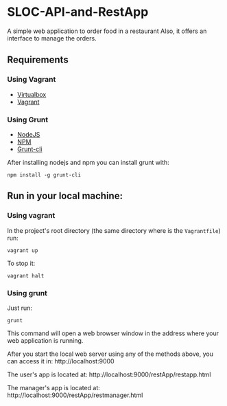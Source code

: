 # SLOC-API-and-RestApp
A simple web application to order food in a restaurant
Also, it offers an interface to manage the orders.

## Requirements
### Using Vagrant
* [Virtualbox](https://www.virtualbox.org/)
* [Vagrant](https://www.vagrantup.com/)

### Using Grunt
* [NodeJS](https://nodejs.org/)
* [NPM](https://www.npmjs.com/)
* [Grunt-cli](http://gruntjs.com/)

After installing nodejs and npm you can install grunt with:
```
npm install -g grunt-cli
```
## Run in your local machine:
### Using vagrant
In the project's root directory (the same directory where is the ```Vagrantfile```) run:
```
vagrant up
```

To stop it:
```
vagrant halt
```
### Using grunt
Just run:
```
grunt
```
This command will open a web browser window in the address where your web application is running.


After you start the local web server using any of the methods above, you can access it in:
http://localhost:9000

The user's app is located at:
http://localhost:9000/restApp/restapp.html

The manager's app is located at:
http://localhost:9000/restApp/restmanager.html

